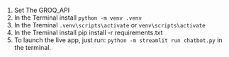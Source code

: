 1. Set The GROQ_API
2. In the Terminal install `python -m venv .venv` 
3. In the Treminal `.venv\scripts\activate` or `venv\scripts\activate`
4. In the Treminal install pip install -r requirements.txt
5. To launch the live app, just run: `python -m streamlit run chatbot.py` in the terminal.
